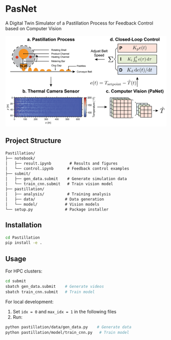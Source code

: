 # PasNet
A Digital Twin Simulator of a Pastillation Process for Feedback Control based on Computer Vision

![PasNet Overview](website/overview.png)

## Project Structure
```
Pastillation/
├── notebook/
│   ├── result.ipynb        # Results and figures
│   └── control.ipynb      # Feedback control examples
├── submit/           
│   ├── gen_data.submit    # Generate simulation data
│   └── train_cnn.submit   # Train vision model
├── pastillation/             
│   ├── analysis/          # Training analysis
│   ├── data/             # Data generation
│   └── model/            # Vision models
└── setup.py              # Package installer
```

## Installation
```bash
cd Pastillation
pip install -e .
```

## Usage
For HPC clusters:
```bash
cd submit
sbatch gen_data.submit    # Generate videos
sbatch train_cnn.submit   # Train model
```

For local development:
1. Set `idx = 0` and `max_idx = 1` in the following files
2. Run:
```bash
python pastillation/data/gen_data.py    # Generate data
python pastillation/model/train_cnn.py   # Train model
```